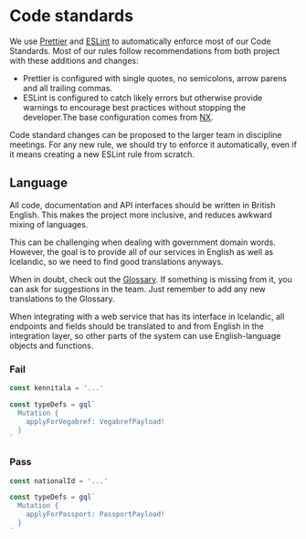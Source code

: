 # Code standards

We use [Prettier](https://prettier.io/) and [ESLint](https://eslint.org/) to automatically enforce most of our Code Standards. Most of our rules follow recommendations from both project with these additions and changes:

- Prettier is configured with single quotes, no semicolons, arrow parens and all trailing commas.
- ESLint is configured to catch likely errors but otherwise provide warnings to encourage best practices without stopping the developer.The base configuration comes from [NX](https://nx.dev/).

Code standard changes can be proposed to the larger team in discipline meetings. For any new rule, we should try to enforce it automatically, even if it means creating a new ESLint rule from scratch.

## Language

All code, documentation and API interfaces should be written in British English. This makes the project more inclusive, and reduces awkward mixing of languages.

This can be challenging when dealing with government domain words. However, the goal is to provide all of our services in English as well as Icelandic, so we need to find good translations anyways.

When in doubt, check out the [Glossary](glossary.md). If something is missing from it, you can ask for suggestions in the team. Just remember to add any new translations to the Glossary.

When integrating with a web service that has its interface in Icelandic, all endpoints and fields should be translated to and from English in the integration layer, so other parts of the system can use English-language objects and functions.

### Fail

```typescript
const kennitala = '...'

const typeDefs = gql`
  Mutation {
    applyForVegabref: VegabrefPayload!
  }
`
```

### Pass

```typescript
const nationalId = '...'

const typeDefs = gql`
  Mutation {
    applyForPassport: PassportPayload!
  }
`
```

